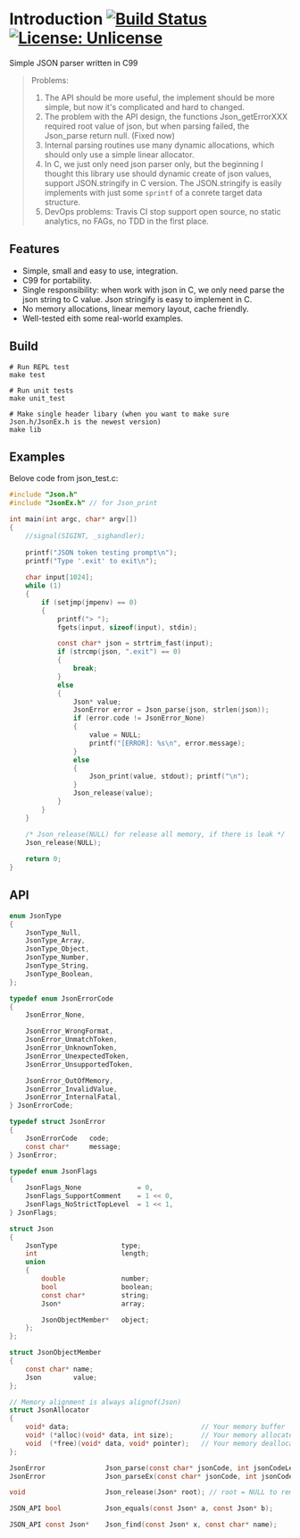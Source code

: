 # Introduction [![Build Status](https://travis-ci.org/maihd/json.svg?branch=master)](https://travis-ci.org/maihd/json) [![License: Unlicense](https://img.shields.io/badge/license-Unlicense-blue.svg)](http://unlicense.org/)
Simple JSON parser written in C99

> Problems:<br/>
> 1. The API should be more useful, the implement should be more simple, but now it's complicated and hard to changed.</br>
> 2. The problem with the API design, the functions Json_getErrorXXX required root value of json, but when parsing failed, the Json_parse return null. (Fixed now)<br/>
> 3. Internal parsing routines use many dynamic allocations, which should only use a simple linear allocator.<br/>
> 4. In C, we just only need json parser only, but the beginning I thought this library use should dynamic create of json values, support JSON.stringify in C version. The JSON.stringify is easily implements with just some `sprintf` of a conrete target data structure.<br/>
> 5. DevOps problems: Travis CI stop support open source, no static analytics, no FAGs, no TDD in the first place.

## Features
- Simple, small and easy to use, integration.
- C99 for portability. 
- Single responsibility: when work with json in C, we only need parse the json string to C value. Json stringify is easy to implement in C. 
- No memory allocations, linear memory layout, cache friendly. 
- Well-tested eith some real-world examples. 

## Build
```
# Run REPL test
make test

# Run unit tests
make unit_test

# Make single header libary (when you want to make sure Json.h/JsonEx.h is the newest version)
make lib
```

## Examples
Belove code from json_test.c:
```C
#include "Json.h"
#include "JsonEx.h" // for Json_print

int main(int argc, char* argv[])
{
    //signal(SIGINT, _sighandler);
    
    printf("JSON token testing prompt\n");
    printf("Type '.exit' to exit\n");
    
    char input[1024];
    while (1)
    {
	    if (setjmp(jmpenv) == 0)
	    {
	        printf("> ");
	        fgets(input, sizeof(input), stdin);

	        const char* json = strtrim_fast(input);
	        if (strcmp(json, ".exit") == 0)
	        {
                break;
	        }
	        else
            {
                Json* value;
                JsonError error = Json_parse(json, strlen(json));
                if (error.code != JsonError_None)
                {
                    value = NULL;
                    printf("[ERROR]: %s\n", error.message);
                }
                else
                {
                    Json_print(value, stdout); printf("\n");
                }
                Json_release(value);
	        }
	    }
    }

    /* Json_release(NULL) for release all memory, if there is leak */
    Json_release(NULL);
    
    return 0;
}
```

## API
```C
enum JsonType
{
    JsonType_Null,
    JsonType_Array,
    JsonType_Object,
    JsonType_Number,
    JsonType_String,
    JsonType_Boolean,
};

typedef enum JsonErrorCode
{
    JsonError_None,

    JsonError_WrongFormat,
    JsonError_UnmatchToken,
    JsonError_UnknownToken,
    JsonError_UnexpectedToken,
    JsonError_UnsupportedToken,

    JsonError_OutOfMemory,
    JsonError_InvalidValue,
    JsonError_InternalFatal,
} JsonErrorCode;

typedef struct JsonError
{
    JsonErrorCode   code;
    const char*     message;
} JsonError;

typedef enum JsonFlags
{
    JsonFlags_None              = 0,
    JsonFlags_SupportComment    = 1 << 0,
    JsonFlags_NoStrictTopLevel  = 1 << 1,
} JsonFlags;

struct Json
{
    JsonType                type;
    int                     length;
    union 
    {
        double              number;
        bool                boolean;   
        const char*         string;
        Json*               array;

        JsonObjectMember*   object;
    };
};

struct JsonObjectMember
{
    const char* name;
    Json        value;
};

// Memory alignment is always alignof(Json)
struct JsonAllocator
{
    void* data;                                 // Your memory buffer
    void* (*alloc)(void* data, int size);       // Your memory allocate function
    void  (*free)(void* data, void* pointer);   // Your memory deallocate function
};

JsonError               Json_parse(const char* jsonCode, int jsonCodeLength, JsonFlags flags, Json** result);
JsonError               Json_parseEx(const char* jsonCode, int jsonCodeLength, JsonAllocator allocator, JsonFlags flags, Json** result);

void                    Json_release(Json* root); // root = NULL to remove all leak memory

JSON_API bool           Json_equals(const Json* a, const Json* b);

JSON_API const Json*    Json_find(const Json* x, const char* name);
```
